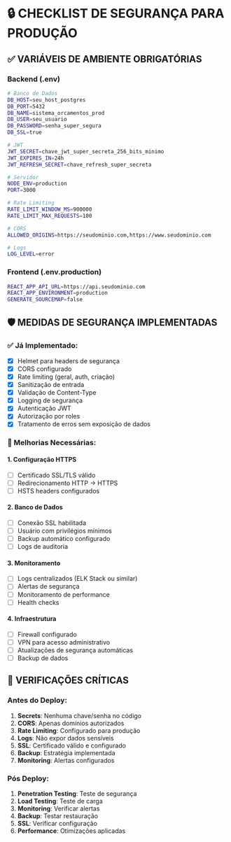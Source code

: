 # 🔒 CHECKLIST DE SEGURANÇA PARA PRODUÇÃO

## ✅ VARIÁVEIS DE AMBIENTE OBRIGATÓRIAS

### Backend (.env)
```bash
# Banco de Dados
DB_HOST=seu_host_postgres
DB_PORT=5432
DB_NAME=sistema_orcamentos_prod
DB_USER=seu_usuario
DB_PASSWORD=senha_super_segura
DB_SSL=true

# JWT
JWT_SECRET=chave_jwt_super_secreta_256_bits_minimo
JWT_EXPIRES_IN=24h
JWT_REFRESH_SECRET=chave_refresh_super_secreta

# Servidor
NODE_ENV=production
PORT=3000

# Rate Limiting
RATE_LIMIT_WINDOW_MS=900000
RATE_LIMIT_MAX_REQUESTS=100

# CORS
ALLOWED_ORIGINS=https://seudominio.com,https://www.seudominio.com

# Logs
LOG_LEVEL=error
```

### Frontend (.env.production)
```bash
REACT_APP_API_URL=https://api.seudominio.com
REACT_APP_ENVIRONMENT=production
GENERATE_SOURCEMAP=false
```

## 🛡️ MEDIDAS DE SEGURANÇA IMPLEMENTADAS

### ✅ Já Implementado:
- [x] Helmet para headers de segurança
- [x] CORS configurado
- [x] Rate limiting (geral, auth, criação)
- [x] Sanitização de entrada
- [x] Validação de Content-Type
- [x] Logging de segurança
- [x] Autenticação JWT
- [x] Autorização por roles
- [x] Tratamento de erros sem exposição de dados

### 🔧 Melhorias Necessárias:

#### 1. Configuração HTTPS
- [ ] Certificado SSL/TLS válido
- [ ] Redirecionamento HTTP → HTTPS
- [ ] HSTS headers configurados

#### 2. Banco de Dados
- [ ] Conexão SSL habilitada
- [ ] Usuário com privilégios mínimos
- [ ] Backup automático configurado
- [ ] Logs de auditoria

#### 3. Monitoramento
- [ ] Logs centralizados (ELK Stack ou similar)
- [ ] Alertas de segurança
- [ ] Monitoramento de performance
- [ ] Health checks

#### 4. Infraestrutura
- [ ] Firewall configurado
- [ ] VPN para acesso administrativo
- [ ] Atualizações de segurança automáticas
- [ ] Backup de dados

## 🚨 VERIFICAÇÕES CRÍTICAS

### Antes do Deploy:
1. **Secrets**: Nenhuma chave/senha no código
2. **CORS**: Apenas domínios autorizados
3. **Rate Limiting**: Configurado para produção
4. **Logs**: Não expor dados sensíveis
5. **SSL**: Certificado válido e configurado
6. **Backup**: Estratégia implementada
7. **Monitoring**: Alertas configurados

### Pós Deploy:
1. **Penetration Testing**: Teste de segurança
2. **Load Testing**: Teste de carga
3. **Monitoring**: Verificar alertas
4. **Backup**: Testar restauração
5. **SSL**: Verificar configuração
6. **Performance**: Otimizações aplicadas